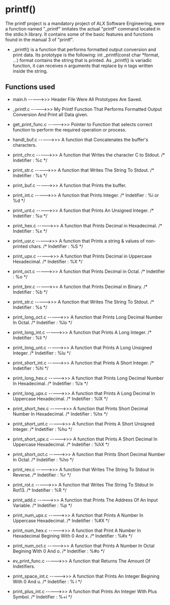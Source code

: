 # printf()

The printf project is a mandatory project of ALX Software Engineering, were a function named "_printf" imitates the actual "printf" command located in the stdio.h library. It contains some of the basic features and functions found in the manual 3 of "printf".

* _printf() is a function that performs formatted output conversion and print data. Its prototype is the following: int _printf(const char *format, ...)
format contains the string that is printed. As _printf() is variadic function, it can receives n arguments that replace by n tags written inside the string.


## Functions used

* main.h ----->>> Header File Were All Prototypes Are Saved.

* _printf.c ----->>> My Printf Function That Performs Formatted Output Conversion And Print all Data given.

* get_print_func.c ----->>> Pointer to Function that selects correct function to perform the required operation or process.

* handl_buf.c ----->>> A function that Concatenates the buffer's characters.

* print_chr.c ----->>> A function that Writes the character C to Stdout. /* Indetifier : %c */

* print_str.c ----->>> A function that Writes The String To Stdout.  /* Indetifier : %s */

* print_buf.c ----->>> A function that Prints the buffer.

* print_int.c ----->>> A function that Prints Integer.  /* Indetifier : %i or %d */

* print_unt.c ----->>> A function that Prints An Unsigned Integer.  /* Indetifier : %u */

* print_hex.c ----->>> A function that Prints Decimal in Hexadecimal.  /* Indetifier : %x */

* print_usr.c  ----->>> A function that Prints a string & values of non-printed chars.  /* Indetifier : %S */

* print_upx.c ----->>> A function that Prints Decimal in Uppercase Hexadecimal.  /* Indetifier : %X */

* print_oct.c ----->>> A function that Prints Decimal in Octal.  /* Indetifier : %o */

* print_bnr.c ----->>> A function that Prints Decimal in Binary.  /* Indetifier : %b */

* print_str.c ----->>> A function that Writes The String To Stdout.  /* Indetifier : %s */

* print_long_oct.c ----->>> A function that Prints Long Decimal Number In Octal.  /* Indetifier : %lo */

* print_long_int.c ----->>> A function that Prints A Long Integer.  /* Indetifier : %li */

* print_long_unt.c ----->>> A function that Prints A Long Unsigned Integer.  /* Indetifier : %lu */

* print_short_int.c ----->>> A function that Prints A Short Integer.  /* Indetifier : %hi */

* print_long_hex.c ----->>> A function that Prints Long Decimal Number In Hexadecimal.  /* Indetifier : %lx */

* print_long_upx.c ----->>> A function that Prints A Long Decimal In Uppercase Hexadecimal.  /* Indetifier : %lX */

* print_short_hex.c ----->>> A function that Prints Short Decimal Number In Hexadecimal.  /* Indetifier : %hx */

* print_short_unt.c ----->>> A function that Prints A Short Unsigned Integer.  /* Indetifier : %hu */

* print_short_upx.c ----->>> A function that Prints A Short Decimal In Uppercase Hexadecimal.  /* Indetifier : %hX */

* print_short_oct.c ----->>> A function that Prints Short Decimal Number In Octal.  /* Indetifier : %ho */

* print_rev.c ----->>> A function that Writes The String To Stdout In Reverse.  /* Indetifier : %r */

* print_rot.c ----->>> A function that Writes The String To Stdout In Rot13.  /* Indetifier : %R */

* print_add.c ----->>> A function that Prints The Address Of An Input Variable.  /* Indetifier : %p */

* print_num_upx.c ----->>> A function that Prints A Number In Uppercase Hexadecimal.  /* Indetifier : %#X */

* print_num_hex.c ----->>> A function that Print A Number In Hexadecimal Begining With 0 And x.  /* Indetifier : %#x */

* print_num_oct.c ----->>> A function that Prints A Number In Octal Begining With 0 And o.  /* Indetifier : %#o */

* ev_print_func.c ----->>> A function that Returns The Amount Of Indetifiers.

* print_space_int.c ----->>> A function that Prints An Integer Begining With 0 And u.  /* Indetifier : % i */

* print_plus_int.c ----->>> A function that Prints An Integer With Plus Symbol.  /* Indetifier : %+i */




